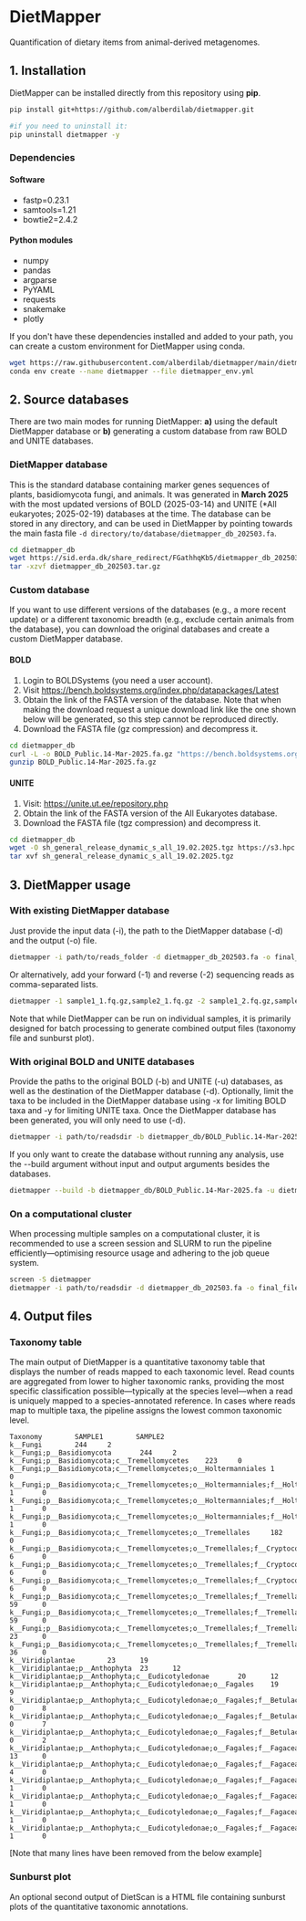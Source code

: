# DietMapper

Quantification of dietary items from animal-derived metagenomes.

## 1. Installation

DietMapper can be installed directly from this repository using **pip**.

```sh
pip install git+https://github.com/alberdilab/dietmapper.git

#if you need to uninstall it:
pip uninstall dietmapper -y
```

### Dependencies

#### Software

- fastp=0.23.1
- samtools=1.21
- bowtie2=2.4.2

#### Python modules

- numpy
- pandas
- argparse
- PyYAML
- requests
- snakemake
- plotly

If you don't have these dependencies installed and added to your path, you can create a custom environment for DietMapper using conda.

```sh
wget https://raw.githubusercontent.com/alberdilab/dietmapper/main/dietmapper_env.yml
conda env create --name dietmapper --file dietmapper_env.yml
```

## 2. Source databases

There are two main modes for running DietMapper: **a)** using the default DietMapper database or **b)** generating a custom database from raw BOLD and UNITE databases.

### DietMapper database

This is the standard database containing marker genes sequences of plants, basidiomycota fungi, and animals. It was generated in **March 2025** with the most updated versions of BOLD (2025-03-14) and UNITE (*All eukaryotes; 2025-02-19) databases at the time. The database can be stored in any directory, and can be used in DietMapper by pointing towards the main fasta file `-d directory/to/database/dietmapper_db_202503.fa`.

```sh
cd dietmapper_db
wget https://sid.erda.dk/share_redirect/FGathhqKb5/dietmapper_db_202503.tar.gz
tar -xzvf dietmapper_db_202503.tar.gz
```

### Custom database

If you want to use different versions of the databases (e.g., a more recent update) or a different taxonomic breadth (e.g., exclude certain animals from the database), you can download the original databases and create a custom DietMapper database.

#### BOLD

1. Login to BOLDSystems (you need a user account).
2. Visit https://bench.boldsystems.org/index.php/datapackages/Latest
3. Obtain the link of the FASTA version of the database. Note that when making the download request a unique download link like the one shown below will be generated, so this step cannot be reproduced directly.
4. Download the FASTA file (gz compression) and decompress it.

```sh
cd dietmapper_db
curl -L -o BOLD_Public.14-Mar-2025.fa.gz "https://bench.boldsystems.org/index.php/API_Datapackage/fasta?id=BOLD_Public.14-Mar-2025&uid=167dcd55552bc4"
gunzip BOLD_Public.14-Mar-2025.fa.gz
```
#### UNITE

1. Visit: https://unite.ut.ee/repository.php
2. Obtain the link of the FASTA version of the All Eukaryotes database.
3. Download the FASTA file (tgz compression) and decompress it.

```sh
cd dietmapper_db
wget -O sh_general_release_dynamic_s_all_19.02.2025.tgz https://s3.hpc.ut.ee/plutof-public/original/b02db549-5f04-43fc-afb6-02888b594d10.tgz
tar xvf sh_general_release_dynamic_s_all_19.02.2025.tgz
```

## 3. DietMapper usage

### With existing DietMapper database

Just provide the input data (-i), the path to the DietMapper database (-d) and the output (-o) file.

```sh
dietmapper -i path/to/reads_folder -d dietmapper_db_202503.fa -o final_file.txt
```

Or alternatively, add your forward (-1) and reverse (-2) sequencing reads as comma-separated lists.

```sh
dietmapper -1 sample1_1.fq.gz,sample2_1.fq.gz -2 sample1_2.fq.gz,sample2_2.fq.gz -d dietmapper_db_202503.fa -o final_file.txt
```

Note that while DietMapper can be run on individual samples, it is primarily designed for batch processing to generate combined output files (taxonomy file and sunburst plot).

### With original BOLD and UNITE databases

Provide the paths to the original BOLD (-b) and UNITE (-u) databases, as well as the destination of the DietMapper database (-d). Optionally, limit the taxa to be included in the DietMapper database using -x for limiting BOLD taxa and -y for limiting UNITE taxa. Once the DietMapper database has been generated, you will only need to use (-d).

```sh
dietmapper -i path/to/readsdir -b dietmapper_db/BOLD_Public.14-Mar-2025.fa -u dietmapper_db/sh_general_release_dynamic_s_all_19.02.2025.fasta -d dietmapper_db/dietmapper_db_202305.fa -x k__Animalia -y k__Viridiplantae,p__Basidiomycota -o dietmapper_results.txt
```

If you only want to create the database without running any analysis, use the --build argument without input and output arguments besides the databases.

```sh
dietmapper --build -b dietmapper_db/BOLD_Public.14-Mar-2025.fa -u dietmapper_db/sh_general_release_dynamic_s_all_19.02.2025.fasta -d dietmapper_db/dietmapper_db_202305.fa -x k__Animalia -y k__Viridiplantae,p__Basidiomycota
```

### On a computational cluster

When processing multiple samples on a computational cluster, it is recommended to use a screen session and SLURM to run the pipeline efficiently—optimising resource usage and adhering to the job queue system.

```sh
screen -S dietmapper
dietmapper -i path/to/readsdir -d dietmapper_db_202503.fa -o final_file.txt --slurm
```

## 4. Output files

### Taxonomy table

The main output of DietMapper is a quantitative taxonomy table that displays the number of reads mapped to each taxonomic level. Read counts are aggregated from lower to higher taxonomic ranks, providing the most specific classification possible—typically at the species level—when a read is uniquely mapped to a species-annotated reference. In cases where reads map to multiple taxa, the pipeline assigns the lowest common taxonomic level.

```
Taxonomy        SAMPLE1        SAMPLE2
k__Fungi        244     2
k__Fungi;p__Basidiomycota       244     2
k__Fungi;p__Basidiomycota;c__Tremellomycetes    223     0
k__Fungi;p__Basidiomycota;c__Tremellomycetes;o__Holtermanniales 1       0
k__Fungi;p__Basidiomycota;c__Tremellomycetes;o__Holtermanniales;f__Holtermanniaceae     1       0
k__Fungi;p__Basidiomycota;c__Tremellomycetes;o__Holtermanniales;f__Holtermanniaceae;g__Holtermannia     1       0
k__Fungi;p__Basidiomycota;c__Tremellomycetes;o__Holtermanniales;f__Holtermanniaceae;g__Holtermannia;s__Holtermannia_saccardoi   1       0
k__Fungi;p__Basidiomycota;c__Tremellomycetes;o__Tremellales     182     0
k__Fungi;p__Basidiomycota;c__Tremellomycetes;o__Tremellales;f__Cryptococcaceae  6       0
k__Fungi;p__Basidiomycota;c__Tremellomycetes;o__Tremellales;f__Cryptococcaceae;g__Kwoniella     6       0
k__Fungi;p__Basidiomycota;c__Tremellomycetes;o__Tremellales;f__Cryptococcaceae;g__Kwoniella;s__Kwoniella_shandongensis  6       0
k__Fungi;p__Basidiomycota;c__Tremellomycetes;o__Tremellales;f__Tremellaceae     59      0
k__Fungi;p__Basidiomycota;c__Tremellomycetes;o__Tremellales;f__Tremellaceae;g__Tremella 59      0
k__Fungi;p__Basidiomycota;c__Tremellomycetes;o__Tremellales;f__Tremellaceae;g__Tremella;s__Tremella_cheejenii   23      0
k__Fungi;p__Basidiomycota;c__Tremellomycetes;o__Tremellales;f__Tremellaceae;g__Tremella;s__Tremella_mesenterica 36      0
k__Viridiplantae        23      19
k__Viridiplantae;p__Anthophyta  23      12
k__Viridiplantae;p__Anthophyta;c__Eudicotyledonae       20      12
k__Viridiplantae;p__Anthophyta;c__Eudicotyledonae;o__Fagales    19      9
k__Viridiplantae;p__Anthophyta;c__Eudicotyledonae;o__Fagales;f__Betulaceae      0       8
k__Viridiplantae;p__Anthophyta;c__Eudicotyledonae;o__Fagales;f__Betulaceae;g__Ostrya    0       7
k__Viridiplantae;p__Anthophyta;c__Eudicotyledonae;o__Fagales;f__Betulaceae;g__Ostrya;s__Ostrya_carpinifolia     0       2
k__Viridiplantae;p__Anthophyta;c__Eudicotyledonae;o__Fagales;f__Fagaceae        13      0
k__Viridiplantae;p__Anthophyta;c__Eudicotyledonae;o__Fagales;f__Fagaceae;g__Castanea    4       0
k__Viridiplantae;p__Anthophyta;c__Eudicotyledonae;o__Fagales;f__Fagaceae;g__Castanea;s__Castanea_dentata        1       0
k__Viridiplantae;p__Anthophyta;c__Eudicotyledonae;o__Fagales;f__Fagaceae;g__Castanea;s__Castanea_seguinii       1       0
k__Viridiplantae;p__Anthophyta;c__Eudicotyledonae;o__Fagales;f__Fagaceae;g__Lithocarpus 1       0
k__Viridiplantae;p__Anthophyta;c__Eudicotyledonae;o__Fagales;f__Fagaceae;g__Lithocarpus;s__Lithocarpus_corneus  1       0
```
[Note that many lines have been removed from the below example]

### Sunburst plot

An optional second output of DietScan is a HTML file containing sunburst plots of the quantitative taxonomic annotations.
